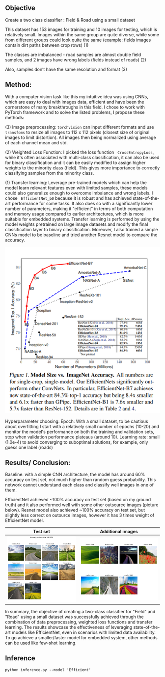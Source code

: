 ## Objective
Create a two class classifier : Field & Road using a small dataset 

This dataset has 153 images for training and 10 images for testing, which is relatively small. Images within the same group are quite diverse, while some from different groups could look quite the same (example: fields images contain dirt paths between crop rows) (1)

The classes are imbalanced - road samples are almost double field samples, and 2 images have wrong labels (fields instead of roads) (2)

Also, samples don’t have the same resolution and format (3)

## Method:
With a computer vision task like this my intuitive idea was using CNNs, which are easy to deal with images data, efficient and have been the cornerstone of many breakthroughs in this field. I chose to work with PyTorch framework and to solve the listed problems, I propose these methods:

(3) Image preprocessing: `torchvision` can input different formats and use `transfoms` to resize all images to 112 x 112 pixels (closest size of original images to limit  distortion). All images then being normalized using average of each channel mean and std. 

(2) Weighted Loss Function: I picked the loss function ` CrossEntropyLoss`, while it's often associated with multi-class classification, it can also be used for binary classification and it can be easily modified to assign higher weights to the minority class (field). This gives more importance to correctly classifying samples from the minority class.

(1)  Transfer learning: Leverage pre-trained models which can help the model learn relevant features even with limited samples, these models could also generalize enough to overcome imbalance and wrong labels. I chose ` EfficientNet_b0` because it is robust and has achieved state-of-the-art performance for some tasks. It also does so with a significantly lower number of parameters, making it "efficient" in terms of both computation and memory usage compared to earlier architectures, which is more suitable for embedded systems. Transfer learning is performed by using the model weights pretrained on large image datasets and modify the final classification layer to binary classification. Moreover, I also trained a simple CNNs model to be baseline and tried another Resnet model to compare the accuracy. 

![plot](./output/compare.png)

Hyperparameter choosing: Epoch: With a small dataset, to be cautious about overfitting I start with a relatively small number of epochs (10-20) and monitor the model's performance on both the training and validation sets, stop when validation performance plateaus (around 10). Learning rate: small (1.0e-4) to avoid converging to suboptimal solutions, for example, only guess one label (roads) 

## Results/ Conclusion:
Baseline: with a simple CNN architecture, the model has around 60% accuracy on test set, not much higher than random guess probability. This network cannot understand each class and classify well images in one of them.

EfficientNet achieved ~100% accuracy on test set (based on my ground truth) and it also performed well with some other outsource images (picture below). Resnet model also achieved ~100% accuracy on test set, but slightly less correct on outource images, however it has 3 times weight of EfficientNet model. 

Test set                   |  Additional images
:-------------------------:|:-------------------------:
![](./output/test_efficientnet.png)  |  ![](./output/add_efficientnet.png)

In summary, the objective of creating a two-class classifier for "Field" and "Road" using a small dataset was successfully achieved through the combination of data preprocessing, weighted loss functions and transfer learning. The results showcase the effectiveness of leveraging state-of-the-art models like EfficientNet, even in scenarios with limited data availability. To go achieve a smaller/faster model for embedded system, other methods can be used like few-shot learning. 

## Inference 
```
python inference.py --model 'Efficient'
```


